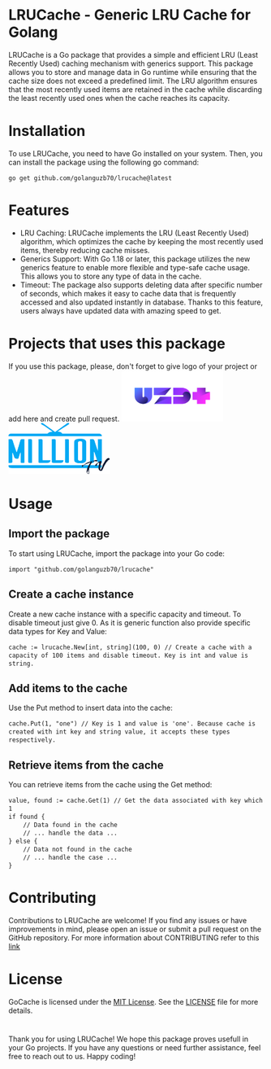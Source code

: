 # LRUCache - Generic LRU Cache for Golang
LRUCache is a Go package that provides a simple and efficient LRU (Least Recently Used) caching mechanism with generics support. This package allows you to store and manage data in Go runtime while ensuring that the cache size does not exceed a predefined limit. The LRU algorithm ensures that the most recently used items are retained in the cache while discarding the least recently used ones when the cache reaches its capacity.

# Installation
To use LRUCache, you need to have Go installed on your system. Then, you can install the package using the following go command:
```
go get github.com/golanguzb70/lrucache@latest
```

# Features
* LRU Caching: LRUCache implements the LRU (Least Recently Used) algorithm, which optimizes the cache by keeping the most recently used items, thereby reducing cache misses.
* Generics Support: With Go 1.18 or later, this package utilizes the new generics feature to enable more flexible and type-safe cache usage. This allows you to store any type of data in the cache.
* Timeout: The package also supports deleting data after specific number of seconds, which makes it easy to cache data that is frequently accessed and also updated instantly in database. Thanks to this feature, users always have updated data with amazing speed to get.

# Projects that uses this package
If you use this package, please, don't forget to give logo of your project or add here and create pull request.
<a href="https://uzdplus.uz/">
  <img src="https://github.com/golanguzb70/lrucache/blob/main/src/uzdplus.jpg" alt="UZD Plus" width="200" height="100">
</a>
<a href="https://uzdplus.uz/">
  <img src="https://github.com/golanguzb70/lrucache/blob/main/src/milliontv.png" alt="Million Tv" width="200" height="100">
</a>

# Usage
## Import the package
To start using LRUCache, import the package into your Go code:
```
import "github.com/golanguzb70/lrucache"
```

## Create a cache instance
Create a new cache instance with a specific capacity and timeout. To disable timeout just give 0. As it is generic function also provide specific data types for Key and Value:
```
cache := lrucache.New[int, string](100, 0) // Create a cache with a capacity of 100 items and disable timeout. Key is int and value is string. 
```

## Add items to the cache
Use the Put method to insert data into the cache:
```
cache.Put(1, "one") // Key is 1 and value is 'one'. Because cache is created with int key and string value, it accepts these types respectively.
```

## Retrieve items from the cache
You can retrieve items from the cache using the Get method:
```
value, found := cache.Get(1) // Get the data associated with key which 1
if found {
    // Data found in the cache
    // ... handle the data ...
} else {
    // Data not found in the cache
    // ... handle the case ...
}
```
# Contributing
Contributions to LRUCache are welcome! If you find any issues or have improvements in mind, please open an issue or submit a pull request on the GitHub repository. For more information about CONTRIBUTING refer to this [link](https://github.com/golanguzb70/lrucache/blob/main/CONTRIBUTING.md)

# License
GoCache is licensed under the [MIT License](https://en.wikipedia.org/wiki/MIT_License). See the [LICENSE](https://github.com/golanguzb70/lrucache/blob/main/LICENSE) file for more details.

#
Thank you for using LRUCache! We hope this package proves usefull in your Go projects. If you have any questions or need further assistance, feel free to reach out to us. Happy coding!
